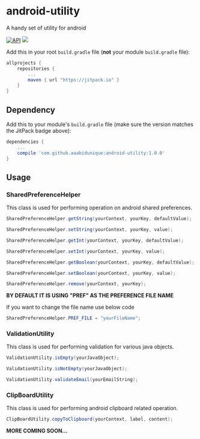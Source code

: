 # android-utility
A handy set of utility for android

[![API](https://img.shields.io/badge/API-9%2B-blue.svg?style=flat)](https://android-arsenal.com/api?level=9) [![](https://jitpack.io/v/aaabidunique/android-utility.svg)](https://jitpack.io/#aaabidunique/android-utility)

Add this in your root `build.gradle` file (**not** your module `build.gradle` file):

```gradle
allprojects {
	repositories {
		...
		maven { url "https://jitpack.io" }
	}
}
```

## Dependency

Add this to your module's `build.gradle` file (make sure the version matches the JitPack badge above):

```gradle
dependencies {
	...
	compile 'com.github.aaabidunique:android-utility:1.0.0'
}
```

## Usage

### SharedPreferenceHelper
This class is used for performing operation on android shared preferences.

``` java
SharedPreferenceHelper.getString(yourContext, yourKey, defaultValue);
```
``` java
SharedPreferenceHelper.setString(yourContext, yourKey, value);
```
``` java
SharedPreferenceHelper.getInt(yourContext, yourKey, defaultValue);
```
``` java
SharedPreferenceHelper.setInt(yourContext, yourKey, value);
```
``` java
SharedPreferenceHelper.getBoolean(yourContext, yourKey, defaultValue);
```
``` java
SharedPreferenceHelper.setBoolean(yourContext, yourKey, value);
```
``` java
SharedPreferenceHelper.remove(yourContext, yourKey);
```

**BY DEFAULT IT IS USING "PREF" AS THE PREFERENCE FILE NAME**

If you want to change the file name use below code

``` java
SharedPreferenceHelper.PREF_FILE = "yourFileName";
```

### ValidationUtility
This class is used for performing validation for various java objects.

``` java
ValidationUtility.isEmpty(yourJavaObject);
```

``` java
ValidationUtility.isNotEmpty(yourJavaObject);
```

``` java
ValidationUtility.validateEmail(yourEmailString);
```

### ClipBoardUtility
This class is used for performing android clipboard related operation.

``` java
ClipBoardUtility.copyToClipboard(yourContext, label, content);
```

**MORE COMING SOON...**
